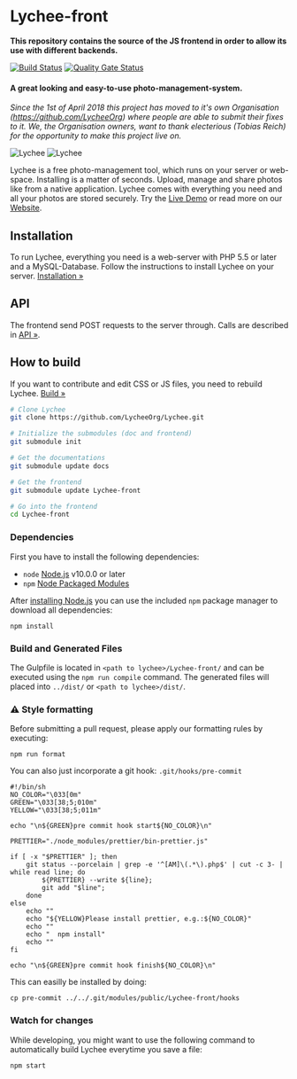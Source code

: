 # Lychee-front

**This repository contains the source of the JS frontend in order to allow its use with different backends.**

[![Build Status](https://travis-ci.com/LycheeOrg/Lychee-front.svg?branch=master)](https://travis-ci.com/LycheeOrg/Lychee-front)
[![Quality Gate Status](https://sonarcloud.io/api/project_badges/measure?project=LycheeOrg_Lychee-front&metric=alert_status)](https://sonarcloud.io/dashboard?id=LycheeOrg_Lychee-front)

#### A great looking and easy-to-use photo-management-system.

_Since the 1st of April 2018 this project has moved to it's own Organisation (https://github.com/LycheeOrg) where people are able to submit their fixes to it. We, the Organisation owners, want to thank electerious (Tobias Reich) for the opportunity to make this project live on._

![Lychee](https://camo.githubusercontent.com/b9010f02c634219795950e034f511f4cf4af5c60/68747470733a2f2f732e656c6563746572696f75732e636f6d2f696d616765732f6c79636865652f312e6a706567)
![Lychee](https://camo.githubusercontent.com/5484591f0b15b6ba27d4845b292cc5d3a988b3b9/68747470733a2f2f732e656c6563746572696f75732e636f6d2f696d616765732f6c79636865652f322e6a706567)

Lychee is a free photo-management tool, which runs on your server or web-space. Installing is a matter of seconds. Upload, manage and share photos like from a native application. Lychee comes with everything you need and all your photos are stored securely. Try the [Live Demo](https://ld.electerious.com) or read more on our [Website](https://LycheeOrg.github.io).

## Installation

To run Lychee, everything you need is a web-server with PHP 5.5 or later and a MySQL-Database. Follow the instructions to install Lychee on your server. [Installation &#187;](https://github.com/LycheeOrg/Lychee/wiki/Installation)

## API

The frontend send POST requests to the server through. Calls are described in [API &#187;](API.md).

## How to build

If you want to contribute and edit CSS or JS files, you need to rebuild Lychee. [Build &#187;](https://github.com/LycheeOrg/Lychee/wiki/Build)

```sh
# Clone Lychee
git clone https://github.com/LycheeOrg/Lychee.git

# Initialize the submodules (doc and frontend)
git submodule init

# Get the documentations
git submodule update docs

# Get the frontend
git submodule update Lychee-front

# Go into the frontend
cd Lychee-front
```

### Dependencies

First you have to install the following dependencies:

-   `node` [Node.js](http://nodejs.org) v10.0.0 or later
-   `npm` [Node Packaged Modules](https://www.npmjs.org)

After [installing Node.js](http://nodejs.org) you can use the included `npm` package manager to download all dependencies:

```
npm install
```

### Build and Generated Files

The Gulpfile is located in `<path to lychee>/Lychee-front/` and can be executed using the `npm run compile` command.
The generated files will placed into `../dist/` or `<path to lychee>/dist/`.

### :warning: Style formatting

Before submitting a pull request, please apply our formatting rules by executing:

```
npm run format
```

You can also just incorporate a git hook: `.git/hooks/pre-commit`

```
#!/bin/sh
NO_COLOR="\033[0m"
GREEN="\033[38;5;010m"
YELLOW="\033[38;5;011m"

echo "\n${GREEN}pre commit hook start${NO_COLOR}\n"

PRETTIER="./node_modules/prettier/bin-prettier.js"

if [ -x "$PRETTIER" ]; then
    git status --porcelain | grep -e '^[AM]\(.*\).php$' | cut -c 3- | while read line; do
        ${PRETTIER} --write ${line};
        git add "$line";
    done
else
    echo ""
    echo "${YELLOW}Please install prettier, e.g.:${NO_COLOR}"
    echo ""
    echo "  npm install"
    echo ""
fi

echo "\n${GREEN}pre commit hook finish${NO_COLOR}\n"
```

This can easilly be installed by doing:
```
cp pre-commit ../../.git/modules/public/Lychee-front/hooks 
```

### Watch for changes

While developing, you might want to use the following command to automatically build Lychee everytime you save a file:

```
npm start
```
